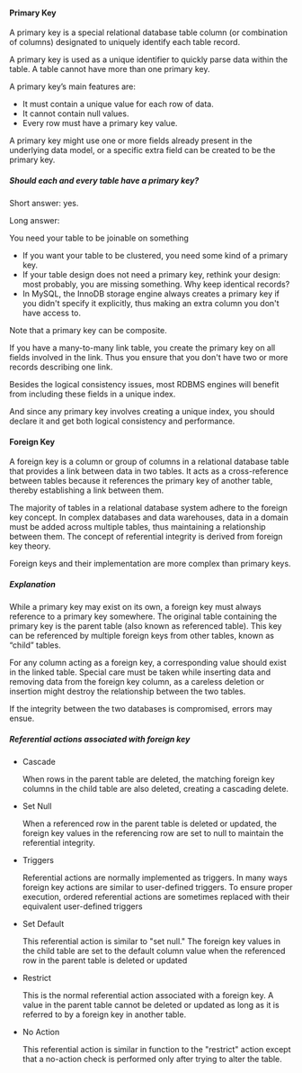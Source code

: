 #### Primary Key

A primary key is a special relational database table column (or combination of columns) designated to uniquely identify each table record.

A primary key is used as a unique identifier to quickly parse data within the table. A table cannot have more than one primary key.

A primary key’s main features are:

* It must contain a unique value for each row of data.
* It cannot contain null values.
* Every row must have a primary key value.

A primary key might use one or more fields already present in the underlying data model, or a specific extra field can be created to be the primary key.

##### Should each and every table have a primary key?

Short answer: yes.

Long answer:

You need your table to be joinable on something
* If you want your table to be clustered, you need some kind of a primary key.
* If your table design does not need a primary key, rethink your design: most probably, you are missing something. Why keep identical records?
* In MySQL, the InnoDB storage engine always creates a primary key if you didn't specify it explicitly, thus making an extra column you don't have access to.

Note that a primary key can be composite.

If you have a many-to-many link table, you create the primary key on all fields involved in the link. Thus you ensure that you don't have two or more records describing one link.

Besides the logical consistency issues, most RDBMS engines will benefit from including these fields in a unique index.

And since any primary key involves creating a unique index, you should declare it and get both logical consistency and performance.


#### Foreign Key

A foreign key is a column or group of columns in a relational database table that provides a link between data in two tables. It acts as a cross-reference between tables because it references the primary key of another table, thereby establishing a link between them.

The majority of tables in a relational database system adhere to the foreign key concept. In complex databases and data warehouses, data in a domain must be added across multiple tables, thus maintaining a relationship between them. The concept of referential integrity is derived from foreign key theory.

Foreign keys and their implementation are more complex than primary keys.

##### Explanation

While a primary key may exist on its own, a foreign key must always reference to a primary key somewhere. The original table containing the primary key is the parent table (also known as referenced table). This key can be referenced by multiple foreign keys from other tables, known as “child” tables.

For any column acting as a foreign key, a corresponding value should exist in the linked table. Special care must be taken while inserting data and removing data from the foreign key column, as a careless deletion or insertion might destroy the relationship between the two tables.

If the integrity between the two databases is compromised, errors may ensue.

##### Referential actions associated with foreign key

* Cascade

  When rows in the parent table are deleted, the matching foreign key columns in the child table are also deleted, creating a cascading delete.
  
* Set Null

  When a referenced row in the parent table is deleted or updated, the foreign key values in the referencing row are set to null to maintain the referential integrity.
  
* Triggers

  Referential actions are normally implemented as triggers. In many ways foreign key actions are similar to user-defined triggers. To ensure proper execution, ordered referential actions are sometimes replaced with their equivalent user-defined triggers
  
* Set Default

  This referential action is similar to "set null." The foreign key values in the child table are set to the default column value when the referenced row in the parent table is deleted or updated
  
* Restrict

  This is the normal referential action associated with a foreign key. A value in the parent table cannot be deleted or updated as long as it is referred to by a foreign key in another table.
  
* No Action

  This referential action is similar in function to the "restrict" action except that a no-action check is performed only after trying to alter the table.
